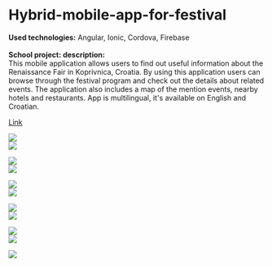 # Hybrid-mobile-app-for-festival
<b>Used technologies:</b> Angular, Ionic, Cordova, Firebase <br><br>
<b>School project: description:</b><br>
This mobile application allows users to find out useful information about the Renaissance Fair in Koprivnica, Croatia. By using this application users can browse through the festival program and check out the details about related events. The application also includes a map of the mention events, nearby hotels and restaurants. App is multilingual, it's available on English and Croatian.<br>

<a href="https://play.google.com/store/apps/details?id=com.ionicframework.renfest231185">Link</a>

<div>
  <img src="http://res.cloudinary.com/dffww0cvc/image/upload/v1428159463/1_ztnkjf.jpg"><br>
  <img src="http://res.cloudinary.com/dffww0cvc/image/upload/v1428159450/2_sybfdu.jpg"><br>
  
  <img src="http://res.cloudinary.com/dffww0cvc/image/upload/v1428159420/3_hrjxtd.jpg"><br>
  <img src="http://res.cloudinary.com/dffww0cvc/image/upload/v1428159529/4_snjieu.jpg"><br>
  
  <img src="http://res.cloudinary.com/dffww0cvc/image/upload/v1428159422/5_yynbur.jpg"><br>
  <img src="http://res.cloudinary.com/dffww0cvc/image/upload/v1428159419/6_zrrs1i.jpg"><br>
  
  <img src="http://res.cloudinary.com/dffww0cvc/image/upload/v1428159440/7_xiuap9.jpg"><br>
  <img src="http://res.cloudinary.com/dffww0cvc/image/upload/v1428159444/8_foovxd.jpg"><br>
  
  <img src="http://res.cloudinary.com/dffww0cvc/image/upload/v1428159438/9_phojgi.jpg"><br>
  <img src="http://res.cloudinary.com/dffww0cvc/image/upload/v1428159449/10_kr5jmm.jpg"><br>
  
  <img src="http://res.cloudinary.com/dffww0cvc/image/upload/v1428159456/11_rvvros.jpg">
</div>
